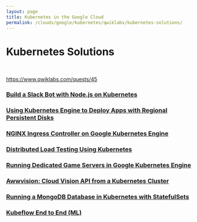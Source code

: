 ```yaml
---
layout: page
title: Kubernetes in the Google Cloud
permalink: /clouds/google/kubernetes/qwiklabs/kubernetes-solutions/
---
```


# Kubernetes Solutions

<br/>

https://www.qwiklabs.com/quests/45


### [Build a Slack Bot with Node.js on Kubernetes](/clouds/google/kubernetes/qwiklabs/kubernetes-solutions/build-a-slack-bot-with-nodejs-on-kubernetes/)

### [Using Kubernetes Engine to Deploy Apps with Regional Persistent Disks](/clouds/google/kubernetes/qwiklabs/kubernetes-solutions/using-kubernetes-engine-to-deploy-apps-with-regional-persistent-disks/)

### [NGINX Ingress Controller on Google Kubernetes Engine](/clouds/google/kubernetes/qwiklabs/kubernetes-solutions/nginx-ingress-controller-on-google-kubernetes-engine/)

### [Distributed Load Testing Using Kubernetes](/clouds/google/kubernetes/qwiklabs/kubernetes-solutions/distributed-load-testing-using-kubernetes/)

### [Running Dedicated Game Servers in Google Kubernetes Engine](/clouds/google/kubernetes/qwiklabs/kubernetes-solutions/running-dedicated-game-servers-in-google-kubernetes-engine/)

### [Awwvision: Cloud Vision API from a Kubernetes Cluster](/clouds/google/kubernetes/qwiklabs/kubernetes-solutions/awwvision/)

### [Running a MongoDB Database in Kubernetes with StatefulSets](/clouds/google/kubernetes/qwiklabs/kubernetes-solutions/running-a-mongodb-database-in-kubernetes-with-statefulsets/)

### [Kubeflow End to End (ML)](/clouds/google/kubernetes/qwiklabs/kubernetes-solutions/kubeflow-end-to-end/)


